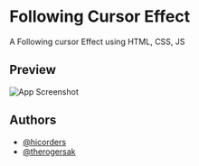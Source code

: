 
# Following Cursor Effect

A Following cursor Effect using HTML, CSS, JS


## Preview

![App Screenshot](https://github.com/therogersak/html-css-js-widgets/blob/main/following%20cursor/preview.png?raw=true)





## Authors

- [@hicorders](https://www.github.com/hicodersofficial)
- [@therogersak](https://www.github.com/therogersak)


